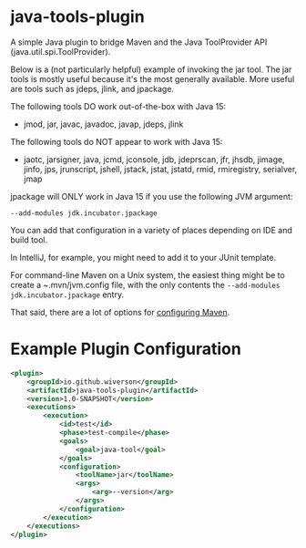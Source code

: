# java-tools-plugin
 
A simple Java plugin to bridge Maven and the Java ToolProvider API (java.util.spi.ToolProvider).

Below is a (not particularly helpful) example of invoking the jar tool.
The jar tools is mostly useful because it's the most generally available.
More useful are tools such as jdeps, jlink, and jpackage.

The following tools DO work out-of-the-box with Java 15:

- jmod, jar, javac, javadoc, javap, jdeps, jlink

The following tools do NOT appear to work with Java 15: 
- jaotc, jarsigner, java, jcmd, jconsole, jdb, jdeprscan, jfr, jhsdb, jimage,
jinfo, jps, jrunscript, jshell, jstack, jstat, jstatd, rmid, rmiregistry, serialver, jmap

jpackage will ONLY work in Java 15 if you use the following JVM argument:

`--add-modules jdk.incubator.jpackage`

You can add that configuration in a variety of places depending on IDE and build tool. 

In IntelliJ, for example, you might need to add it to your JUnit template.

For command-line Maven on a Unix system, the easiest thing might be to 
create a ~.mvn/jvm.config file, with the only contents the
 `--add-modules jdk.incubator.jpackage` entry.

That said, there are a lot of options for [configuring Maven](https://maven.apache.org/configure.html).

# Example Plugin Configuration

```xml
<plugin>
    <groupId>io.github.wiverson</groupId>
    <artifactId>java-tools-plugin</artifactId>
    <version>1.0-SNAPSHOT</version>
    <executions>
        <execution>
            <id>test</id>
            <phase>test-compile</phase>
            <goals>
                <goal>java-tool</goal>
            </goals>
            <configuration>
                <toolName>jar</toolName>
                <args>
                    <arg>--version</arg>
                </args>
            </configuration>
        </execution>
    </executions>
</plugin>
```
